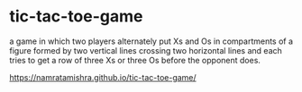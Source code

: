 # tic-tac-toe-game

a game in which two players alternately put Xs and Os in compartments of a figure formed by two vertical lines crossing two horizontal lines and each tries to get a row of three Xs or three Os before the opponent does.

 https://namratamishra.github.io/tic-tac-toe-game/
